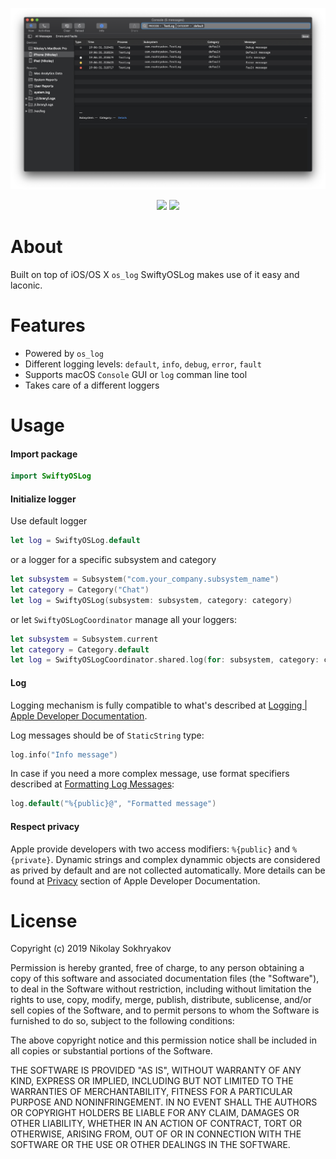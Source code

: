 <p align="center">
    <img src="https://github.com/NikolaySohryakov/SwiftyOSLog/blob/master/img/Console-screenshot.png">
</p>
<p align="center">
  <img src="https://img.shields.io/badge/Language-Swift_4-orange.svg">
  <img src="https://img.shields.io/badge/License-MIT-green.svg">
</p>

# About

Built on top of iOS/OS X `os_log` SwiftyOSLog makes use of it easy and laconic.

# Features

* Powered by `os_log`
* Different logging levels: `default`, `info`, `debug`, `error`, `fault`
* Supports macOS `Console` GUI or `log` comman line tool
* Takes care of a different loggers

# Usage

#### Import package

```swift
import SwiftyOSLog
```

#### Initialize logger

Use default logger

```swift
let log = SwiftyOSLog.default
```
or a logger for a specific subsystem and category
```swift
let subsystem = Subsystem("com.your_company.subsystem_name")
let category = Category("Chat")
let log = SwiftyOSLog(subsystem: subsystem, category: category)
```
or let `SwiftyOSLogCoordinator` manage all your loggers:
```swift
let subsystem = Subsystem.current
let category = Category.default
let log = SwiftyOSLogCoordinator.shared.log(for: subsystem, category: category)
```

#### Log

Logging mechanism is fully compatible to what's described at [Logging | Apple Developer Documentation](https://developer.apple.com/documentation/os/logging).

Log messages should be of `StaticString` type:

```swift
log.info("Info message")
```

In case if you need a more complex message, use format specifiers described at [Formatting Log Messages](https://developer.apple.com/documentation/os/logging#1682416):
```swift
log.default("%{public}@", "Formatted message")
```

#### Respect privacy

Apple provide developers with two access modifiers: `%{public}` and `%{private}`.
Dynamic strings and complex dynammic objects are considered as prived by default and are not collected automatically. More details can be found at [Privacy](https://developer.apple.com/documentation/os/logging#1841411) section of Apple Developer Documentation.

# License
Copyright (c) 2019 Nikolay Sokhryakov

Permission is hereby granted, free of charge, to any person obtaining a copy
of this software and associated documentation files (the "Software"), to deal
in the Software without restriction, including without limitation the rights
to use, copy, modify, merge, publish, distribute, sublicense, and/or sell
copies of the Software, and to permit persons to whom the Software is
furnished to do so, subject to the following conditions:

The above copyright notice and this permission notice shall be included in all
copies or substantial portions of the Software.

THE SOFTWARE IS PROVIDED "AS IS", WITHOUT WARRANTY OF ANY KIND, EXPRESS OR
IMPLIED, INCLUDING BUT NOT LIMITED TO THE WARRANTIES OF MERCHANTABILITY,
FITNESS FOR A PARTICULAR PURPOSE AND NONINFRINGEMENT. IN NO EVENT SHALL THE
AUTHORS OR COPYRIGHT HOLDERS BE LIABLE FOR ANY CLAIM, DAMAGES OR OTHER
LIABILITY, WHETHER IN AN ACTION OF CONTRACT, TORT OR OTHERWISE, ARISING FROM,
OUT OF OR IN CONNECTION WITH THE SOFTWARE OR THE USE OR OTHER DEALINGS IN THE
SOFTWARE.